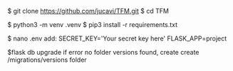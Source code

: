 $ git clone https://github.com/jucavi/TFM.git
$ cd TFM

$ python3 -m venv .venv
$ pip3 install -r requirements.txt

$ nano .env
    add:
    SECRET_KEY='Your secret key here'
    FLASK_APP=project

$flask db upgrade
if error no folder versions found, create create /migrations/versions folder



